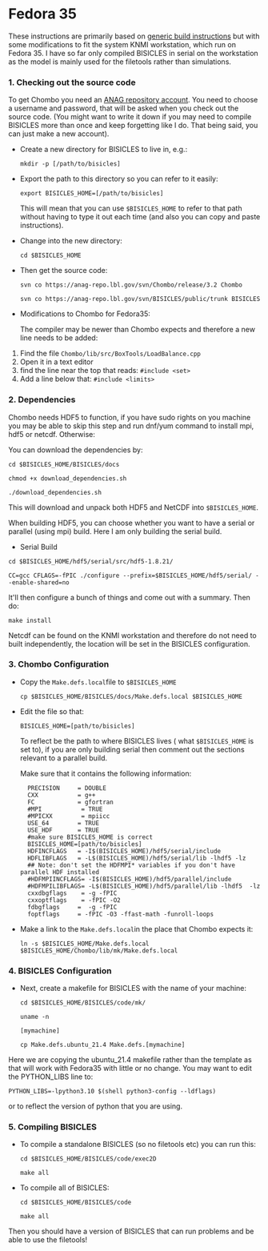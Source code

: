 # Fedora 35

These instructions are primarily based on [generic build instructions](http://davis.lbl.gov/Manuals/BISICLES-DOCS/readme.html) 
but with some modifications to fit the system KNMI workstation, which run on Fedora 35. I have so far only compiled BISICLES in serial on the workstation as the model 
is mainly used for the filetools rather than simulations. 

### 1. Checking out the source code

To get Chombo you need an [ANAG repository account](https://anag-repo.lbl.gov/).
You need to choose a username and password, that will be asked when you check out the source code. 
(You might want to write it down if you may need to compile BISICLES more than once and keep forgetting like I do. 
That being said, you can just make a new account). 

* Create a new directory for BISICLES to live in, e.g.:
  
  `mkdir -p [/path/to/bisicles]`

* Export the path to this directory so you can refer to it easily:
  
  `export BISICLES_HOME=[/path/to/bisicles]`

  This will mean that you can use `$BISICLES_HOME` to refer to that path without having to type it out each time 
  (and also you can copy and paste instructions).
  
* Change into the new directory:
  
  `cd $BISICLES_HOME`
  
* Then get the source code:

  `svn co https://anag-repo.lbl.gov/svn/Chombo/release/3.2 Chombo`

  `svn co https://anag-repo.lbl.gov/svn/BISICLES/public/trunk BISICLES`

* Modifications to Chombo for Fedora35:

  The compiler may be newer than Chombo expects and therefore a new line needs to be added:

1. Find the file `Chombo/lib/src/BoxTools/LoadBalance.cpp`
2. Open it in a text editor
3. find the line near the top that reads: 
`#include <set>`
4. Add a line below that: 
`#include <limits>`

### 2. Dependencies

Chombo needs HDF5 to function, if you have sudo rights on you machine you may be able to skip this step and run dnf/yum command to install mpi, 
hdf5 or netcdf. Otherwise:

You can download the dependencies by:

`cd $BISICLES_HOME/BISICLES/docs`

`chmod +x download_dependencies.sh`

`./download_dependencies.sh`

This will download and unpack both HDF5 and NetCDF into `$BISICLES_HOME`.

When building HDF5, you can choose whether you want to have a serial or parallel (using mpi) build. Here I am only building the serial build.  

* Serial Build

`cd $BISICLES_HOME/hdf5/serial/src/hdf5-1.8.21/`

`CC=gcc CFLAGS=-fPIC ./configure --prefix=$BISICLES_HOME/hdf5/serial/ --enable-shared=no`

It'll then configure a bunch of things and come out with a summary. Then do:

`make install`

Netcdf can be found on the KNMI workstation and therefore do not need to built independently, the location will be set in the BISICLES configuration. 

### 3. Chombo Configuration
  
* Copy the `Make.defs.local`file to `$BISICLES_HOME`

  `cp $BISICLES_HOME/BISICLES/docs/Make.defs.local $BISICLES_HOME`

* Edit the file so that:

  `BISICLES_HOME=[path/to/bisicles]`

  To reflect be the path to where BISICLES lives ( what `$BISICLES_HOME` is set to), 
  if you are only building serial then comment out the sections relevant to a parallel build.
  
  Make sure that it contains the following information:

        PRECISION     = DOUBLE
        CXX           = g++
        FC            = gfortran
        #MPI           = TRUE
        #MPICXX        = mpiicc
        USE_64        = TRUE
        USE_HDF       = TRUE
        #make sure BISICLES_HOME is correct
        BISICLES_HOME=[path/to/bisicles]
        HDFINCFLAGS   = -I$(BISICLES_HOME)/hdf5/serial/include
        HDFLIBFLAGS   = -L$(BISICLES_HOME)/hdf5/serial/lib -lhdf5 -lz
        ## Note: don't set the HDFMPI* variables if you don't have parallel HDF installed
        #HDFMPIINCFLAGS= -I$(BISICLES_HOME)/hdf5/parallel/include
        #HDFMPILIBFLAGS= -L$(BISICLES_HOME)/hdf5/parallel/lib -lhdf5  -lz
        cxxdbgflags    = -g -fPIC
        cxxoptflags    = -fPIC -O2
        fdbgflags     =  -g -fPIC
        foptflags     = -fPIC -O3 -ffast-math -funroll-loops

* Make a link to the `Make.defs.local`in the place that Chombo expects it:

  `ln -s $BISICLES_HOME/Make.defs.local $BISICLES_HOME/Chombo/lib/mk/Make.defs.local`
  
### 4. BISICLES Configuration
  
* Next, create a makefile for BISICLES with the name of your machine:

  `cd $BISICLES_HOME/BISICLES/code/mk/`
  
  `uname -n`
  
  `[mymachine]`
  
  `cp Make.defs.ubuntu_21.4 Make.defs.[mymachine]`

Here we are copying the ubuntu_21.4 makefile rather than the template as that will work with Fedora35 with little or no change.
You may want to edit the PYTHON_LIBS line to:

`PYTHON_LIBS=-lpython3.10 $(shell python3-config --ldflags)`

or to reflect the version of python that you are using. 

### 5. Compiling BISICLES

* To compile a standalone BISICLES (so no filetools etc) you can run this:

  `cd $BISICLES_HOME/BISICLES/code/exec2D`
  
  `make all`

* To compile all of BISICLES:

  `cd $BISICLES_HOME/BISICLES/code`
  
  `make all`

Then you should have a version of BISICLES that can run problems and be able to use the filetools!
